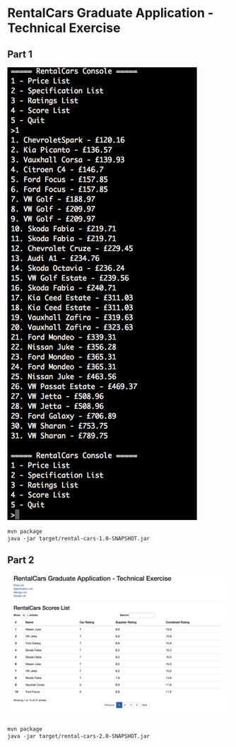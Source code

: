 # RentalCars Graduate Application - Technical Exercise

## Part 1
![Part 1 screenshot](https://github.com/RobPrecious/rentalcars/blob/master/wiki/part1.png)
```
mvn package
java -jar target/rental-cars-1.0-SNAPSHOT.jar
```



## Part 2
![Part 2 screenshot](https://github.com/RobPrecious/rentalcars/blob/master/wiki/part2.png)

```
mvn package
java -jar target/rental-cars-2.0-SNAPSHOT.jar
```
